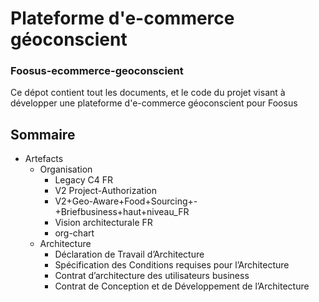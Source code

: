 # Plateforme d'e-commerce géoconscient
### Foosus-ecommerce-geoconscient

Ce dépot contient tout les documents, et le code du projet visant à développer une plateforme d'e-commerce géoconscient pour Foosus

## Sommaire

* Artefacts
  * Organisation
    * Legacy C4 FR
    * V2 Project-Authorization
    * V2+Geo-Aware+Food+Sourcing+-+Briefbusiness+haut+niveau_FR
    * Vision architecturale FR
    * org-chart
  * Architecture
    * Déclaration de Travail d’Architecture
    * Spécification des Conditions requises pour l’Architecture
    * Contrat d’architecture des utilisateurs business
    * Contrat de Conception et de Développement de l’Architecture
